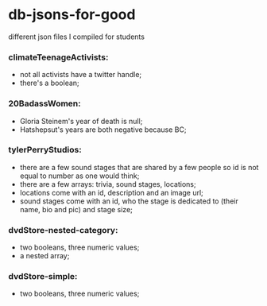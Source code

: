 # db-jsons-for-good
different json files I compiled for students

### climateTeenageActivists: 
- not all activists have a twitter handle;
- there's a boolean;

### 20BadassWomen: 
- Gloria Steinem's year of death is null;
- Hatshepsut's years are both negative because BC;

### tylerPerryStudios:
- there are a few sound stages that are shared by a few people so id is not equal to number as one would think;
- there are a few arrays: trivia, sound stages, locations;
- locations come with an id, description and an image url;
- sound stages come with an id, who the stage is dedicated to (their name, bio and pic) and stage size;

### dvdStore-nested-category:
- two booleans, three numeric values;
- a nested array;

### dvdStore-simple:
- two booleans, three numeric values;
